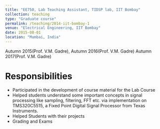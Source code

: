 ```yaml
---
title: "EE750, Lab Teaching Assistant, TIDSP lab, IIT Bombay"
collection: teaching
type: "Graduate course"
permalink: /teaching/2014-iit-bombay-1
venue: "Electrical Engineering, IIT Bombay"
date: 2015-08-01
location: "Mumbai, India"
---
```

Autumn 2015(Prof. V.M. Gadre), 
Autumn 2016(Prof. V.M. Gadre)
Autumn 2017(Prof. V.M. Gadre)

Responsibilities
======
- Participated in the development of course material for the Lab Course
- Helped students understand some important concepts in signal processing like sampling, filtering, FFT etc. via implementation on TMS320C5515, a Fixed Point Digital Signal Processor from Texas Instruments.
- Helped Students with their projects
- Grading and Exams

